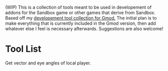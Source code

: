 (WIP) This is a collection of tools meant to be used in developement of addons for the Sandbox game or other games that derive from Sandbox. Based off my [developement tool collection for Gmod.](https://github.com/LambdaGaming/devtools) The initial plan is to make everything that is currently included in the Gmod version, then add whatever else I feel is necessary afterwards. Suggestions are also welcome!

# Tool List
Get vector and eye angles of local player.
